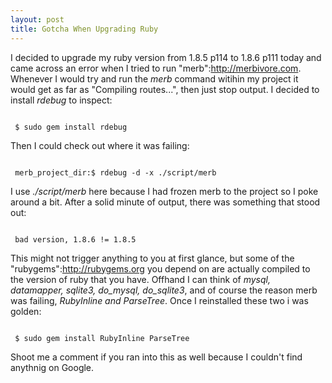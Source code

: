 ```yaml
--- 
layout: post
title: Gotcha When Upgrading Ruby
---
```

I decided to upgrade my ruby version from 1.8.5 p114 to 1.8.6 p111 today and came across an error when I tried to run "merb":http://merbivore.com.  Whenever I would try and run the *merb* command witihin my project it would get as far as "Compiling routes...", then just stop output.  I decided to install *rdebug* to inspect:

<pre><code>
 $ sudo gem install rdebug
</code></pre>

Then I could check out where it was failing:

<pre><code>
 merb_project_dir:$ rdebug -d -x ./script/merb
</code></pre>

I use *./script/merb* here because I had frozen merb to the project so I poke around a bit.  After a solid minute of output, there was something that stood out:

<pre><code>
 bad version, 1.8.6 != 1.8.5
</code></pre>

This might not trigger anything to you at first glance, but some of the "rubygems":http://rubygems.org you depend on are actually compiled to the version of ruby that you have.  Offhand I can think of *mysql, datamapper, sqlite3, do_mysql, do_sqlite3*, and of course the reason merb was failing, *RubyInline and ParseTree*.  Once I reinstalled these two i was golden:

<pre><code>
 $ sudo gem install RubyInline ParseTree
</code></pre>

Shoot me a comment if you ran into this as well because I couldn't find anythnig on Google.
